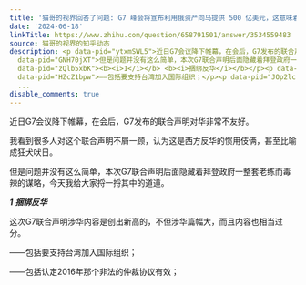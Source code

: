 ```yaml
---
title: '猫哥的视界回答了问题: G7 峰会将宣布利用俄资产向乌提供 500 亿美元，这意味着什么？会对当前国际局势产生哪些影响？'
date: '2024-06-18'
linkTitle: https://www.zhihu.com/question/658791501/answer/3534559483
source: 猫哥的视界的知乎动态
description: <p data-pid="ytxmSWL5">近日G7会议降下帷幕，在会后，G7发布的联合声明对华非常不友好。</p><p data-pid="PjDCcOLI">我看到很多人对这个联合声明不屑一顾，认为这是西方反华的惯用伎俩，甚至比喻成狂犬吠日。</p><p
  data-pid="GNH70jXT">但是问题并没有这么简单，本次G7联合声明后面隐藏着拜登政府一整套老练而毒辣的谋略，今天我给大家捋一捋其中的道道。</p><p
  data-pid="zQlb5xbK"><b><i>1</i></b> <b><i>捆绑反华</i></b></p><p data-pid="y16BS-mv">这次G7联合声明涉华内容是创出新高的，不但涉华篇幅大，而且内容也相当过分。</p><p
  data-pid="HZcZ1bpw">——包括要支持台湾加入国际组织；</p><p data-pid="JOp2lcsT">——包括认定2016年那个非法的仲裁协议有效；</p><p
  ...
disable_comments: true
---
```

<p data-pid="ytxmSWL5">近日G7会议降下帷幕，在会后，G7发布的联合声明对华非常不友好。</p><p data-pid="PjDCcOLI">我看到很多人对这个联合声明不屑一顾，认为这是西方反华的惯用伎俩，甚至比喻成狂犬吠日。</p><p data-pid="GNH70jXT">但是问题并没有这么简单，本次G7联合声明后面隐藏着拜登政府一整套老练而毒辣的谋略，今天我给大家捋一捋其中的道道。</p><p data-pid="zQlb5xbK"><b><i>1</i></b> <b><i>捆绑反华</i></b></p><p data-pid="y16BS-mv">这次G7联合声明涉华内容是创出新高的，不但涉华篇幅大，而且内容也相当过分。</p><p data-pid="HZcZ1bpw">——包括要支持台湾加入国际组织；</p><p data-pid="JOp2lcsT">——包括认定2016年那个非法的仲裁协议有效；</p><p ...